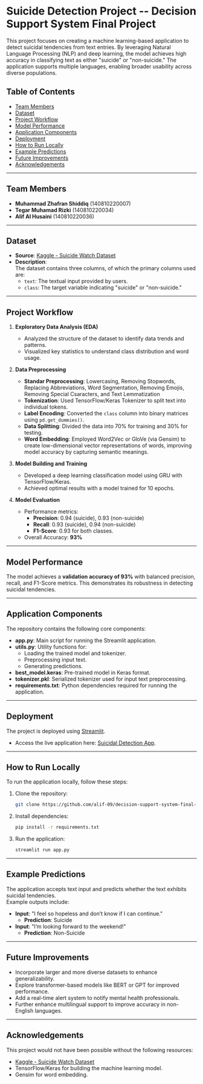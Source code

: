 # Suicide Detection Project -- Decision Support System Final Project

This project focuses on creating a machine learning-based application to detect suicidal tendencies from text entries. By leveraging Natural Language Processing (NLP) and deep learning, the model achieves high accuracy in classifying text as either "suicide" or "non-suicide." The application supports multiple languages, enabling broader usability across diverse populations.

## Table of Contents
- [Team Members](#team-members)
- [Dataset](#dataset)
- [Project Workflow](#project-workflow)
- [Model Performance](#model-performance)
- [Application Components](#application-components)
- [Deployment](#deployment)
- [How to Run Locally](#how-to-run-locally)
- [Example Predictions](#example-predictions)
- [Future Improvements](#future-improvements)
- [Acknowledgements](#acknowledgements)

---

## Team Members
- **Muhammad Zhafran Shiddiq** (140810220007)  
- **Tegar Muhamad Rizki** (140810220034)  
- **Alif Al Husaini** (140810220036)

---

## Dataset
- **Source**: [Kaggle - Suicide Watch Dataset](https://www.kaggle.com/datasets/nikhileswarkomati/suicide-watch)  
- **Description**:  
  The dataset contains three columns, of which the primary columns used are:
  - `text`: The textual input provided by users.
  - `class`: The target variable indicating "suicide" or "non-suicide."

---

## Project Workflow
1. **Exploratory Data Analysis (EDA)**  
   - Analyzed the structure of the dataset to identify data trends and patterns.
   - Visualized key statistics to understand class distribution and word usage.

2. **Data Preprocessing**  
   - **Standar Preprocessing**: Lowercasing, Removing Stopwords, Replacing Abbreviations, Word Segmentation, Removing Emojis, Removing Special Csaracters, and Text Lemmatization
   - **Tokenization**: Used TensorFlow/Keras Tokenizer to split text into individual tokens.  
   - **Label Encoding**: Converted the `class` column into binary matrices using `pd.get_dummies()`.  
   - **Data Splitting**: Divided the data into 70% for training and 30% for testing.  
   - **Word Embedding**: Employed Word2Vec or GloVe (via Gensim) to create low-dimensional vector representations of words, improving model accuracy by capturing semantic meanings.

3. **Model Building and Training**  
   - Developed a deep learning classification model using GRU with TensorFlow/Keras.  
   - Achieved optimal results with a model trained for 10 epochs.

4. **Model Evaluation**  
   - Performance metrics:
     - **Precision**: 0.94 (suicide), 0.93 (non-suicide)
     - **Recall**: 0.93 (suicide), 0.94 (non-suicide)
     - **F1-Score**: 0.93 for both classes.
   - Overall Accuracy: **93%**  

---

## Model Performance
The model achieves a **validation accuracy of 93%** with balanced precision, recall, and F1-Score metrics. This demonstrates its robustness in detecting suicidal tendencies.

---

## Application Components
The repository contains the following core components:
- **app.py**: Main script for running the Streamlit application.
- **utils.py**: Utility functions for:
  - Loading the trained model and tokenizer.
  - Preprocessing input text.
  - Generating predictions.
- **best_model.keras**: Pre-trained model in Keras format.
- **tokenizer.pkl**: Serialized tokenizer used for input text preprocessing.
- **requirements.txt**: Python dependencies required for running the application.

---

## Deployment
The project is deployed using [Streamlit](https://streamlit.io/).  
- Access the live application here: [Suicidal Detection App](https://suicidal-detection-dss-final-project.streamlit.app/).

---

## How to Run Locally
To run the application locally, follow these steps:
1. Clone the repository:
   ```bash
   git clone https://github.com/alif-09/decision-support-system-final-project.git
   ```
2. Install dependencies:
   ```bash
   pip install -r requirements.txt
   ```
3. Run the application:
   ```bash
   streamlit run app.py
   ```

---

## Example Predictions
The application accepts text input and predicts whether the text exhibits suicidal tendencies.  
Example outputs include:  
- **Input**: "I feel so hopeless and don’t know if I can continue."  
  - **Prediction**: Suicide  
- **Input**: "I’m looking forward to the weekend!"  
  - **Prediction**: Non-Suicide  

---

## Future Improvements
- Incorporate larger and more diverse datasets to enhance generalizability.  
- Explore transformer-based models like BERT or GPT for improved performance.  
- Add a real-time alert system to notify mental health professionals.  
- Further enhance multilingual support to improve accuracy in non-English languages.

---

## Acknowledgements
This project would not have been possible without the following resources:
- [Kaggle - Suicide Watch Dataset](https://www.kaggle.com/datasets/nikhileswarkomati/suicide-watch)  
- TensorFlow/Keras for building the machine learning model.  
- Gensim for word embedding.

